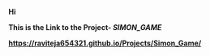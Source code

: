 <strong>Hi</srong>

This is the Link to the Project- <em><strong>SIMON_GAME</srong></em>

https://raviteja654321.github.io/Projects/Simon_Game/

